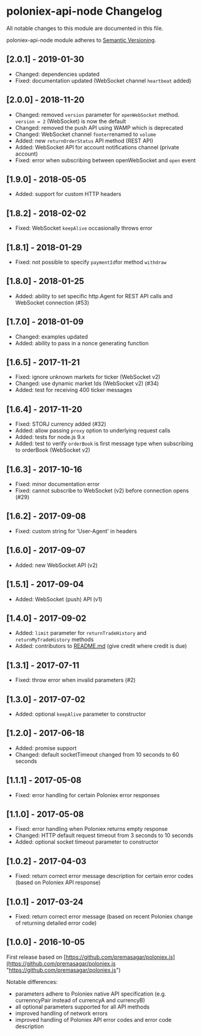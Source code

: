 # poloniex-api-node Changelog

All notable changes to this module are documented in this file.

poloniex-api-node module adheres to [Semantic Versioning](http://semver.org/).

## [2.0.1] - 2019-01-30
- Changed: dependencies updated 
- Fixed: documentation updated (WebSocket channel `heartbeat` added)

## [2.0.0] - 2018-11-20
- Changed: removed `version` parameter for `openWebSocket` method. `version = 2` (WebSocket) is now the default 
- Changed: removed the push API using WAMP which is deprecated
- Changed: WebSocket channel `footer`renamed to `volume` 
- Added: new `returnOrderStatus` API method (REST API)
- Added: WebSocket API for account notifications channel (private account) 
- Fixed: error when subscribing between openWebSocket and `open` event

## [1.9.0] - 2018-05-05
- Added: support for custom HTTP headers 

## [1.8.2] - 2018-02-02
- Fixed: WebSocket `keepAlive` occasionally throws error 

## [1.8.1] - 2018-01-29
- Fixed: not possible to specify `paymentId`for method `withdraw`

## [1.8.0] - 2018-01-25
- Added: ability to set specific http.Agent for REST API calls and WebSocket connection (#53)

## [1.7.0] - 2018-01-09
- Changed: examples updated
- Added: ability to pass in a nonce generating function

## [1.6.5] - 2017-11-21
- Fixed: ignore unknown markets for ticker (WebSocket v2)
- Changed: use dynamic market Ids (WebSocket v2) (#34)
- Added: test for receiving 400 ticker messages

## [1.6.4] - 2017-11-20
- Fixed: STORJ currency added (#32)
- Added: allow passing `proxy` option to underlying request calls
- Added: tests for node.js 9.x
- Added: test to verify `orderBook` is first message type when subscribing to orderBook (WebSocket v2)

## [1.6.3] - 2017-10-16
- Fixed: minor documentation error
- Fixed: cannot subscribe to WebSocket (v2) before connection opens (#29)  

## [1.6.2] - 2017-09-08
- Fixed: custom string for 'User-Agent' in headers

## [1.6.0] - 2017-09-07
- Added: new WebSocket API (v2)

## [1.5.1] - 2017-09-04
- Added: WebSocket (push) API (v1)

## [1.4.0] - 2017-09-02
- Added: `limit` parameter for `returnTradeHistory` and `returnMyTradeHistory` methods
- Added: contributors to [README.md](README.md#contributors) (give credit where credit is due)  

## [1.3.1] - 2017-07-11
- Fixed: throw error when invalid parameters (#2)  

## [1.3.0] - 2017-07-02
- Added: optional `keepAlive` parameter to constructor

## [1.2.0] - 2017-06-18
- Added: promise support
- Changed: default socketTimeout changed from 10 seconds to 60 seconds

## [1.1.1] - 2017-05-08
- Fixed: error handling for certain Poloniex error responses

## [1.1.0] - 2017-05-08
- Fixed: error handling when Poloniex returns empty response
- Changed: HTTP default request timeout from 3 seconds to 10 seconds
- Added: optional socket timeout parameter to constructor

## [1.0.2] - 2017-04-03
- Fixed: return correct error message description for certain error codes (based on Poloniex API response)

## [1.0.1] - 2017-03-24
- Fixed: return correct error message (based on recent Poloniex change of returning detailed error code)


## [1.0.0] - 2016-10-05

First release based on [https://github.com/premasagar/poloniex.js](https://github.com/premasagar/poloniex.js "https://github.com/premasagar/poloniex.js")

Notable differences:

- parameters adhere to Poloniex native API specification (e.g. currenncyPair instead of currencyA and currencyB)
- all optional parameters supported for all API methods
- improved handling of network errors
- improved handling of Poloniex API error codes and error code description
